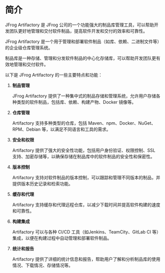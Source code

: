 # 简介

JFrog Artifactory 是 JFrog 公司的一个功能强大的制品库管理工具，可以帮助开发团队更好地管理和交付软件制品，提高软件开发和交付的效率和可靠性。

JFrog Artifactory 是一个用于管理和部署软件制品（如库、依赖、二进制文件等）的企业级仓库管理系统。

制品库是一种存储、管理和分发软件制品的中心化存储库，可以帮助开发团队更有效地管理和交付软件。

以下是 JFrog Artifactory 的一些主要特点和功能：

1. **制品管理**

   JFrog Artifactory 提供了一种集中式的制品存储和管理系统，允许用户存储各种类型的软件制品，包括库、依赖、构建产物、Docker 镜像等。

2. **仓库管理**

   Artifactory 支持多种类型的仓库，包括 Maven、npm、Docker、NuGet、RPM、Debian 等，以满足不同语言和工具的需求。

3. **安全和权限**

   Artifactory 提供了强大的安全性功能，包括用户身份验证、权限控制、SSL 支持、加密存储等，以确保存储在制品库中的软件制品的安全性和保密性。

4. **版本控制**

   Artifactory 支持对软件制品的版本控制，可以跟踪和管理不同版本的制品，并提供版本历史记录和检索功能。

5. **缓存和代理**

   Artifactory 支持缓存和代理远程仓库，以减少下载时间并提高软件构建的速度和可靠性。

6. **构建集成**

   Artifactory 可以与各种 CI/CD 工具（如Jenkins、TeamCity、GitLab CI 等）集成，以便在构建过程中自动管理和部署软件制品。

7. **统计和报告**

   Artifactory 提供了详细的统计信息和报告，帮助用户了解和分析制品库的使用情况、下载情况、存储情况等。





